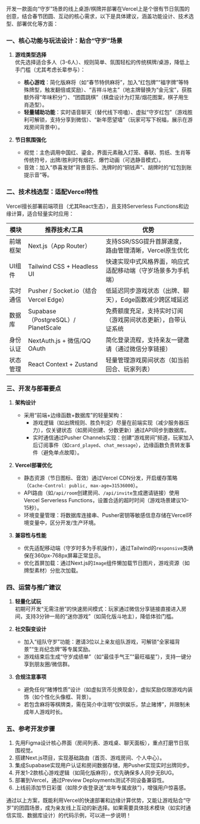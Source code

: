 开发一款面向“守岁”场景的线上桌游/棋牌并部署在Vercel上是个很有节日氛围的创意，结合春节团圆、互动的核心需求，以下是具体建议，涵盖功能设计、技术选型、部署优化等方面：


### 一、核心功能与玩法设计：贴合“守岁”场景
1. **游戏类型选择**  
   优先选择适合多人（3-6人）、规则简单、氛围轻松的传统棋牌/桌游，降低上手门槛（尤其考虑长辈参与）：  
   - **核心游戏**：简化版麻将（如“春节特供麻将”，加入“红包牌”“福字牌”等特殊牌型，触发翻倍或奖励）、“吉祥斗地主”（地主牌替换为“金元宝”，获胜额外得“年味积分”）、“团圆跳棋”（棋盘设计为灯笼/烟花图案，棋子用生肖造型）。  
   - **轻量辅助功能**：实时语音聊天（替代线下唠嗑）、虚拟“守岁红包”（游戏胜利可解锁，支持分享到微信）、“新年愿望墙”（玩家可写下祝福，展示在游戏房间背景中）。

2. **节日氛围强化**  
   - 视觉：主色调用中国红、鎏金，界面元素融入灯笼、春联、剪纸、生肖等传统符号，出牌/胜利时有烟花、爆竹动画（可选静音模式）。  
   - 音效：加入“恭喜发财”背景音乐、洗牌时的“铜钱声”、胡牌时的“红包到账提示音”等。  


### 二、技术栈选型：适配Vercel特性
Vercel擅长部署前端项目（尤其React生态），且支持Serverless Functions和边缘计算，适合轻量实时应用：  

| 模块         | 推荐技术/工具                          | 优势                                  |
|--------------|---------------------------------------|---------------------------------------|
| 前端框架     | Next.js（App Router）                 | 支持SSR/SSG提升首屏速度，路由管理清晰，Vercel原生优化 |
| UI组件       | Tailwind CSS + Headless UI            | 快速实现中式风格界面，响应式适配移动端（守岁场景多为手机端） |
| 实时通信     | Pusher / Socket.io（结合Vercel Edge） | 低延迟同步游戏状态（出牌、聊天），Edge函数减少跨区域延迟 |
| 数据库       | Supabase（PostgreSQL）/ PlanetScale   | 免费额度充足，支持实时订阅（游戏房间状态更新），自带认证系统 |
| 身份认证     | NextAuth.js + 微信/QQ OAuth          | 简化登录流程，支持亲友一键邀请（通过微信分享链接） |
| 状态管理     | React Context + Zustand               | 轻量管理游戏房间状态（如当前回合、玩家列表） |


### 三、开发与部署要点
1. **架构设计**  
   - 采用“前端+边缘函数+数据库”的轻量架构：  
     - 游戏逻辑（如出牌规则、胜负判定）尽量在前端实现（减少服务器压力），仅关键状态（如房间创建、分数更新）通过API同步到数据库。  
     - 实时通信通过Pusher Channels实现：创建“游戏房间”频道，玩家加入后订阅事件（如`card_played`、`chat_message`），边缘函数负责转发事件（避免单点故障）。  

2. **Vercel部署优化**  
   - 静态资源（节日图标、音效）通过Vercel CDN分发，开启缓存策略（`Cache-Control: public, max-age=31536000`）。  
   -  API路由（如`/api/room`创建房间、`/api/invite`生成邀请链接）使用Vercel Serverless Functions，设置合适的超时时间（游戏场景建议10-15秒）。  
   - 环境变量管理：将数据库连接串、Pusher密钥等敏感信息存储在Vercel环境变量中，区分开发/生产环境。  

3. **兼容性与性能**  
   - 优先适配移动端（守岁时多为手机操作），通过Tailwind的`responsive`类确保在360px-768px屏幕正常显示。  
   - 优化首屏加载：通过Next.js的`Image`组件懒加载节日图片，游戏资源（如牌型素材）分批次加载。  


### 四、运营与推广建议
1. **轻量化试玩**  
   初期可开发“无需注册”的快速房间模式：玩家通过微信分享链接直接进入房间，支持3分钟一局的“迷你游戏”（如简化版斗地主），降低体验门槛。  

2. **社交裂变设计**  
   - 加入“组队守岁”功能：邀请3位以上亲友组队游戏，可解锁“全家福背景”“生肖纪念牌”等专属奖励。  
   - 游戏结束后生成“守岁成绩单”（如“最佳手气王”“最旺福星”），支持一键分享到朋友圈/微信群。  

3. **合规注意事项**  
   - 避免任何“赌博性质”设计（如虚拟货币兑换现金），虚拟奖励仅限游戏内装饰（如个性化头像框、背景）。  
   - 若包含麻将等棋牌类，需在简介中注明“仅供娱乐，禁止赌博”，并限制未成年人游戏时长。  


### 五、参考开发步骤
1. 先用Figma设计核心界面（房间列表、游戏桌、聊天面板），重点打磨节日氛围视觉。  
2. 搭建Next.js项目，实现基础路由（首页、游戏房间、个人中心）。  
3. 集成Supabase实现用户认证和房间数据存储，用Pusher实现实时出牌同步。  
4. 开发1-2款核心游戏逻辑（如简化版麻将），优先确保多人同步无BUG。  
5. 部署到Vercel，通过Preview Deployments测试不同设备兼容性。  
6. 上线前添加节日彩蛋（如除夕夜登录送“龙年专属皮肤”），增强用户惊喜感。  


通过以上方案，既能利用Vercel的快速部署和边缘计算优势，又能让游戏贴合“守岁”的团圆场景，成为亲友线上互动的新选择。如果需要具体技术模块（如实时通信实现、数据库设计）的代码示例，可以进一步说明！